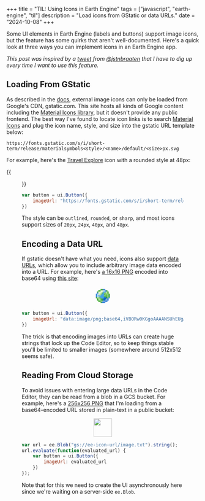 +++
title = "TIL: Using Icons in Earth Engine"
tags = ["javascript", "earth-engine", "til"]
description = "Load icons from GStatic or data URLs."
date = "2024-10-08"
+++

Some UI elements in Earth Engine (labels and buttons) support image icons, but the feature has some quirks that aren't well-documented. Here's a quick look at three ways you can implement icons in an Earth Engine app.

*This post was inspired by a [tweet](https://twitter.com/jstnbraaten/status/1515109490734997505) from [@jstnbraaten](https://twitter.com/jstnbraaten) that I have to dig up every time I want to use this feature.*

## Loading From GStatic

As described in the [docs](https://developers.google.com/earth-engine/apidocs/ui-button), external image icons can only be loaded from Google's CDN, gstatic.com. This site hosts all kinds of Google content including the [Material Icons library](https://fonts.google.com/icons), but it doesn't provide any public frontend. The best way I've found to locate icon links is to search [Material Icons](https://fonts.google.com/icons) and plug the icon name, style, and size into the gstatic URL template below:

```text
https://fonts.gstatic.com/s/i/short-term/release/materialsymbols<style>/<name>/default/<size>px.svg
```

For example, here's the [Travel Explore](https://fonts.google.com/icons?selected=Material+Symbols+Outlined:travel_explore) icon with a rounded style at 48px:


{{<figure src="https://fonts.gstatic.com/s/i/short-term/release/materialsymbolsrounded/travel_explore/default/48px.svg">}}

```js
var button = ui.Button({
    imageUrl: "https://fonts.gstatic.com/s/i/short-term/release/materialsymbolsrounded/travel_explore/default/48px.svg"
})
```

The style can be `outlined`, `rounded`, or `sharp`, and most icons support sizes of `20px`, `24px`, `40px`, and `48px`.

## Encoding a Data URL

If gstatic doesn't have what you need, icons also support [data URLs](https://developer.mozilla.org/en-US/docs/Web/URI/Schemes/data), which allow you to include arbitrary image data encoded into a URL. For example, here's [a 16x16 PNG](https://www.iconarchive.com/show/mini-icons-by-famfamfam/icon-world-icon.html) encoded into base64 using [this site](https://elmah.io/tools/base64-image-encoder/):


<center><img src="data:image/png;base64,iVBORw0KGgoAAAANSUhEUgAAABAAAAAQBAMAAADt3eJSAAAAMFBMVEVHcEz///8gmRAQbNJFoulVs0us2qeXu+bS7rGK0mxyx1fJ7Prx+ecKXsXS7cPs+NY2F84eAAAAAXRSTlMAQObYZgAAABt0RVh0U29mdHdhcmUAZ2lmMnBuZyAwLjYgKGJldGEpqt1pkgAAAGRJREFUCNdjYEACgoJQWskYzGJU+nPaSADIEDr/w6VCEcgQPtHquQLIYLR+McV1VpIAkOHm4rkUzChxcQ0FMfRmuTgbJQO1Cb0Mtb1uCNKeEWRbbgg2MK3cWABshbKxIKqlEAAA1rgXNRhmqucAAAAASUVORK5CYII=" width=48/></center>

```js
var button = ui.Button({
    imageUrl: "data:image/png;base64,iVBORw0KGgoAAAANSUhEUgAAABAAAAAQBAMAAADt3eJSAAAAMFBMVEVHcEz///8gmRAQbNJFoulVs0us2qeXu+bS7rGK0mxyx1fJ7Prx+ecKXsXS7cPs+NY2F84eAAAAAXRSTlMAQObYZgAAABt0RVh0U29mdHdhcmUAZ2lmMnBuZyAwLjYgKGJldGEpqt1pkgAAAGRJREFUCNdjYEACgoJQWskYzGJU+nPaSADIEDr/w6VCEcgQPtHquQLIYLR+McV1VpIAkOHm4rkUzChxcQ0FMfRmuTgbJQO1Cb0Mtb1uCNKeEWRbbgg2MK3cWABshbKxIKqlEAAA1rgXNRhmqucAAAAASUVORK5CYII"
})
```

The trick is that encoding images into URLs can create huge strings that lock up the Code Editor, so to keep things stable you'll be limited to smaller images (somewhere around 512x512 seems safe).

## Reading From Cloud Storage

To avoid issues with entering large data URLs in the Code Editor, they can be read from a blob in a GCS bucket. For example, here's a [256x256 PNG](https://www.iconarchive.com/show/cristal-intense-icons-by-tatice/Globe-terrestre-2-icon.html) that I'm loading from a base64-encoded URL stored in plain-text in a public bucket:

<center><img src="https://icons.iconarchive.com/icons/tatice/cristal-intense/256/Globe-terrestre-2-icon.png" width=48/></center>

```js
var url = ee.Blob("gs://ee-icon-url/image.txt").string();
url.evaluate(function(evaluated_url) {
    var button = ui.Button({
        imageUrl: evaluated_url
    })
});
```

Note that for this we need to create the UI asynchronously here since we're waiting on a server-side `ee.Blob`.